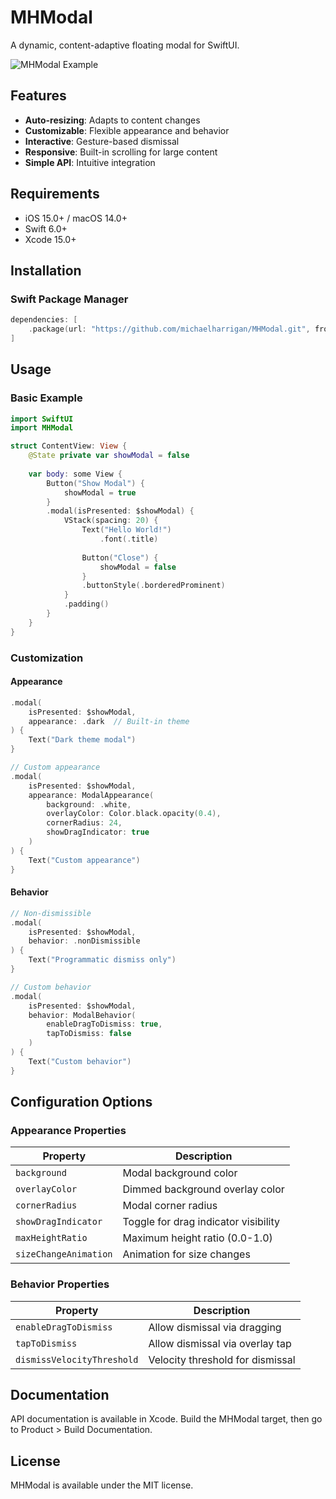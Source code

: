 # MHModal

A dynamic, content-adaptive floating modal for SwiftUI.

![MHModal Example](https://raw.githubusercontent.com/michaelharrigan/MHModal/main/preview.gif)

## Features

- **Auto-resizing**: Adapts to content changes
- **Customizable**: Flexible appearance and behavior
- **Interactive**: Gesture-based dismissal
- **Responsive**: Built-in scrolling for large content
- **Simple API**: Intuitive integration

## Requirements

- iOS 15.0+ / macOS 14.0+
- Swift 6.0+
- Xcode 15.0+

## Installation

### Swift Package Manager

```swift
dependencies: [
    .package(url: "https://github.com/michaelharrigan/MHModal.git", from: "2.1.0")
]
```

## Usage

### Basic Example

```swift
import SwiftUI
import MHModal

struct ContentView: View {
    @State private var showModal = false
    
    var body: some View {
        Button("Show Modal") {
            showModal = true
        }
        .modal(isPresented: $showModal) {
            VStack(spacing: 20) {
                Text("Hello World!")
                    .font(.title)
                
                Button("Close") {
                    showModal = false
                }
                .buttonStyle(.borderedProminent)
            }
            .padding()
        }
    }
}
```

### Customization

#### Appearance

```swift
.modal(
    isPresented: $showModal,
    appearance: .dark  // Built-in theme
) {
    Text("Dark theme modal")
}

// Custom appearance
.modal(
    isPresented: $showModal,
    appearance: ModalAppearance(
        background: .white,
        overlayColor: Color.black.opacity(0.4),
        cornerRadius: 24,
        showDragIndicator: true
    )
) {
    Text("Custom appearance")
}
```

#### Behavior

```swift
// Non-dismissible
.modal(
    isPresented: $showModal,
    behavior: .nonDismissible
) {
    Text("Programmatic dismiss only")
}

// Custom behavior
.modal(
    isPresented: $showModal,
    behavior: ModalBehavior(
        enableDragToDismiss: true,
        tapToDismiss: false
    )
) {
    Text("Custom behavior")
}
```

## Configuration Options

### Appearance Properties

| Property | Description |
|----------|-------------|
| `background` | Modal background color |
| `overlayColor` | Dimmed background overlay color |
| `cornerRadius` | Modal corner radius |
| `showDragIndicator` | Toggle for drag indicator visibility |
| `maxHeightRatio` | Maximum height ratio (0.0-1.0) |
| `sizeChangeAnimation` | Animation for size changes |

### Behavior Properties

| Property | Description |
|----------|-------------|
| `enableDragToDismiss` | Allow dismissal via dragging |
| `tapToDismiss` | Allow dismissal via overlay tap |
| `dismissVelocityThreshold` | Velocity threshold for dismissal |

## Documentation

API documentation is available in Xcode. Build the MHModal target, then go to Product > Build Documentation.

## License

MHModal is available under the MIT license.
